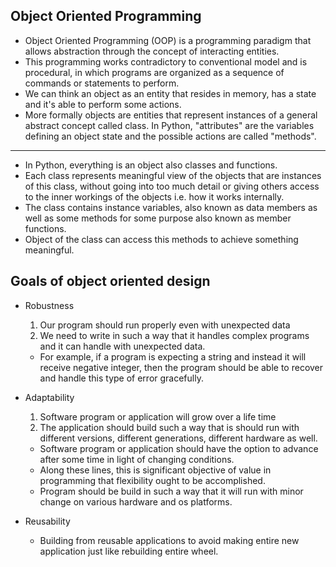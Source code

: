 ## Object Oriented Programming
- Object Oriented Programming (OOP) is a programming paradigm that allows abstraction through the concept of interacting entities. 
- This programming works contradictory to conventional model and is procedural, in which programs are organized as a sequence of commands or statements to perform.
- We can think an object as an entity that resides in memory, has a state and it's able to perform some actions.
- More formally objects are entities that represent instances of a general abstract concept called class. In Python, "attributes" are the variables defining an object state and the possible actions are called "methods".

---

- In Python, everything is an object also classes and functions.
- Each class represents meaningful view of the objects that are instances of this class, without going into too much detail or giving others access to the inner workings of the objects i.e. how it works internally. 
- The class contains instance variables, also known as data members as well as some methods for some purpose also known as member functions. 
- Object of the class can access this methods to achieve something meaningful.

## Goals of object oriented design

- Robustness
    1) Our program should run properly even with unexpected data
    2) We need to write in such a way that it handles complex programs and it can handle with unexpected data.

    - For example, if a program is expecting a string and instead it will receive negative integer, then the program should be able to recover and handle this type of error gracefully.

- Adaptability
    1) Software program or application will grow over a life time
    2) The application should build such a way that is should run with different versions, different generations, different hardware as well.

    - Software program or application should have the option to advance after some time in light of changing conditions.
    - Along these lines, this is significant objective of value in programming that flexibility ought to be accomplished. 
    - Program should be build in such a way that it will run with minor change on various hardware and os platforms.

- Reusability
    - Building from reusable applications to avoid making entire new application just like rebuilding entire wheel.

